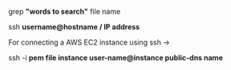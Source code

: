 grep **"words to search"** file name

ssh **username@hostname / IP address**

For connecting a AWS EC2 instance using ssh ->

ssh -i **pem file instance user-name@instance public-dns name**
